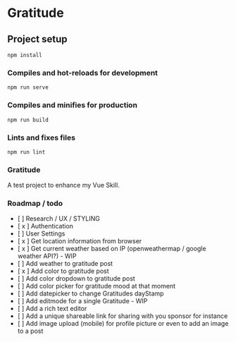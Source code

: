 # Gratitude

## Project setup
```
npm install
```

### Compiles and hot-reloads for development
```
npm run serve
```

### Compiles and minifies for production
```
npm run build
```

### Lints and fixes files
```
npm run lint
```

### Gratitude
A test project to enhance my Vue Skill.

### Roadmap / todo
- \[ ] Research / UX / STYLING
- \[ x ] Authentication
- \[ ] User Settings
- \[ x ] Get location information from browser
- \[ x ] Get current weather based on IP (openweathermap / google weather API?) - WIP
- \[ ] Add weather to gratitude post
- \[ x ] Add color to gratitude post
- \[ ] Add color dropdown to gratitude post
- \[ ] Add color picker for gratitude mood at that moment
- \[ ] Add datepicker to change Gratitudes dayStamp
- \[ ] Add editmode for a single Gratitude - WIP
- \[ ] Add a rich text editor
- \[ ] Add a unique shareable link for sharing with you sponsor for instance
- \[ ] Add image upload (mobile) for profile picture or even to add an image to a post


